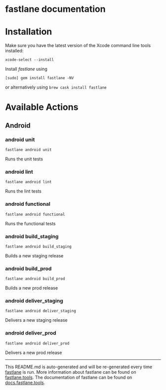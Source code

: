 fastlane documentation
================
# Installation

Make sure you have the latest version of the Xcode command line tools installed:

```
xcode-select --install
```

Install _fastlane_ using
```
[sudo] gem install fastlane -NV
```
or alternatively using `brew cask install fastlane`

# Available Actions
## Android
### android unit
```
fastlane android unit
```
Runs the unit tests
### android lint
```
fastlane android lint
```
Runs the lint tests
### android functional
```
fastlane android functional
```
Runs the functional tests
### android build_staging
```
fastlane android build_staging
```
Builds a new staging release
### android build_prod
```
fastlane android build_prod
```
Builds a new prod release
### android deliver_staging
```
fastlane android deliver_staging
```
Delivers a new staging release
### android deliver_prod
```
fastlane android deliver_prod
```
Delivers a new prod release

----

This README.md is auto-generated and will be re-generated every time [fastlane](https://fastlane.tools) is run.
More information about fastlane can be found on [fastlane.tools](https://fastlane.tools).
The documentation of fastlane can be found on [docs.fastlane.tools](https://docs.fastlane.tools).
